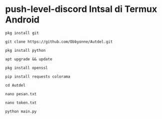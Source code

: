 # push-level-discord Intsal di Termux Android
```
pkg install git
```
```
git clone https://github.com/Obbyonne/Autdel.git
```
```
pkg install python
```
```
apt upgrade && update
```
```
pkg install openssl
```
```
pip install requests colorama
```
```
cd Autdel
```
```
nano pesan.txt
```
```
nano token.txt
```
```
python main.py
```
